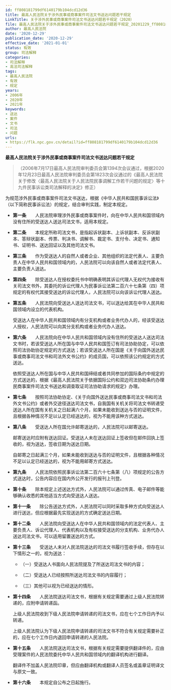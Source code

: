 ```yaml
---
id: ff808181799df6140179b104dcd12d36
title: 最高人民法院关于涉外民事或商事案件司法文书送达问题若干规定
LinkTitle: 关于涉外民事或商事案件司法文书送达问题若干规定（2020）
file: 最高人民法院关于涉外民事或商事案件司法文书送达问题若干规定_20201229_ff808181799df6140179b104dcd12d36.docx
author: 最高人民法院
date: '2020-12-29'
publication_date: '2020-12-29'
effective_date: '2021-01-01'
status: 有效
group: 司法解释
categories:
- 司法解释
- 高法司法解释
tags:
- 最高人民法院
- 有效
- 规定
years:
- 2006年
- 2020年
- 2021年
keywords:
- 送达
- 案件
- 文书
- 司法
- 问题
urls:
- https://flk.npc.gov.cn/detail?id=ff808181799df6140179b104dcd12d36
---
```


**最高人民法院关于涉外民事或商事案件司法文书送达问题若干规定**

> （2006年7月17日最高人民法院审判委员会第1394次会议通过，根据2020年12月23日最高人民法院审判委员会第1823次会议通过的《最高人民法院关于修改〈最高人民法院关于人民法院民事调解工作若干问题的规定〉等十九件民事诉讼类司法解释的决定》修正）

为规范涉外民事或商事案件司法文书送达，根据《中华人民共和国民事诉讼法》（以下简称民事诉讼法）的规定，结合审判实践，制定本规定。

- **第一条**　　人民法院审理涉外民事或商事案件时，向在中华人民共和国领域内没有住所的受送达人送达司法文书，适用本规定。

- **第二条**　　本规定所称司法文书，是指起诉状副本、上诉状副本、反诉状副本、答辩状副本、传票、判决书、调解书、裁定书、支付令、决定书、通知书、证明书、送达回证以及其他司法文书。

- **第三条**　　作为受送达人的自然人或者企业、其他组织的法定代表人、主要负责人在中华人民共和国领域内的，人民法院可以向该自然人或者法定代表人、主要负责人送达。

- **第四条**　　除受送达人在授权委托书中明确表明其诉讼代理人无权代为接收有关司法文书外，其委托的诉讼代理人为民事诉讼法第二百六十七条第（四）项规定的有权代其接受送达的诉讼代理人，人民法院可以向该诉讼代理人送达。

- **第五条**　　人民法院向受送达人送达司法文书，可以送达给其在中华人民共和国领域内设立的代表机构。

  受送达人在中华人民共和国领域内有分支机构或者业务代办人的，经该受送达人授权，人民法院可以向其分支机构或者业务代办人送达。

- **第六条**　　人民法院向在中华人民共和国领域内没有住所的受送达人送达司法文书时，若该受送达人所在国与中华人民共和国签订有司法协助协定，可以依照司法协助协定规定的方式送达；若该受送达人所在国是《关于向国外送达民事或商事司法文书和司法外文书公约》的成员国，可以依照该公约规定的方式送达。

  依照受送达人所在国与中华人民共和国缔结或者共同参加的国际条约中规定的方式送达的，根据《最高人民法院关于依据国际公约和双边司法协助条约办理民商事案件司法文书送达和调查取证司法协助请求的规定》办理。

- **第七条**　　按照司法协助协定、《关于向国外送达民事或商事司法文书和司法外文书公约》或者外交途径送达司法文书，自我国有关机关将司法文书转递受送达人所在国有关机关之日起满六个月，如果未能收到送达与否的证明文件，且根据各种情况不足以认定已经送达的，视为不能用该种方式送达。

- **第八条**　　受送达人所在国允许邮寄送达的，人民法院可以邮寄送达。

  邮寄送达时应附有送达回证。受送达人未在送达回证上签收但在邮件回执上签收的，视为送达，签收日期为送达日期。

  自邮寄之日起满三个月，如果未能收到送达与否的证明文件，且根据各种情况不足以认定已经送达的，视为不能用邮寄方式送达。

- **第九条**　　人民法院依照民事诉讼法第二百六十七条第（八）项规定的公告方式送达时，公告内容应在国内外公开发行的报刊上刊登。

- **第十条**　　除本规定上述送达方式外，人民法院可以通过传真、电子邮件等能够确认收悉的其他适当方式向受送达人送达。

- **第十一条**　　除公告送达方式外，人民法院可以同时采取多种方式向受送达人进行送达，但应根据最先实现送达的方式确定送达日期。

- **第十二条**　　人民法院向受送达人在中华人民共和国领域内的法定代表人、主要负责人、诉讼代理人、代表机构以及有权接受送达的分支机构、业务代办人送达司法文书，可以适用留置送达的方式。

- **第十三条**　　受送达人未对人民法院送达的司法文书履行签收手续，但存在以下情形之一的，视为送达：

  - （一）受送达人书面向人民法院提及了所送达司法文书的内容；

  - （二）受送达人已经按照所送达司法文书的内容履行；

  - （三）其他可以视为已经送达的情形。

- **第十四条**　　人民法院送达司法文书，根据有关规定需要通过上级人民法院转递的，应附申请转递函。

  上级人民法院收到下级人民法院申请转递的司法文书，应在七个工作日内予以转递。

  上级人民法院认为下级人民法院申请转递的司法文书不符合有关规定需要补正的，应在七个工作日内退回申请转递的人民法院。

- **第十五条**　　人民法院送达司法文书，根据有关规定需要提供翻译件的，应由受理案件的人民法院委托中华人民共和国领域内的翻译机构进行翻译。

  翻译件不加盖人民法院印章，但应由翻译机构或翻译人员签名或盖章证明译文与原文一致。

- **第十六条**　　本规定自公布之日起施行。
